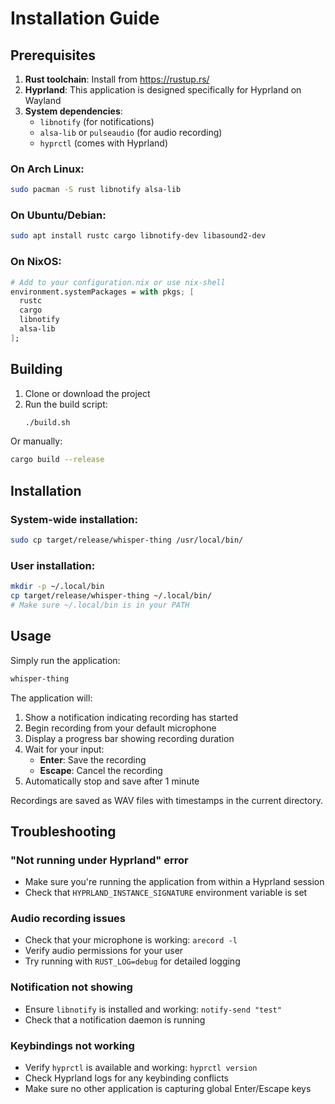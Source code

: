 # Installation Guide

## Prerequisites

1. **Rust toolchain**: Install from https://rustup.rs/
2. **Hyprland**: This application is designed specifically for Hyprland on Wayland
3. **System dependencies**:
   - `libnotify` (for notifications)
   - `alsa-lib` or `pulseaudio` (for audio recording)
   - `hyprctl` (comes with Hyprland)

### On Arch Linux:
```bash
sudo pacman -S rust libnotify alsa-lib
```

### On Ubuntu/Debian:
```bash
sudo apt install rustc cargo libnotify-dev libasound2-dev
```

### On NixOS:
```nix
# Add to your configuration.nix or use nix-shell
environment.systemPackages = with pkgs; [
  rustc
  cargo
  libnotify
  alsa-lib
];
```

## Building

1. Clone or download the project
2. Run the build script:
   ```bash
   ./build.sh
   ```

Or manually:
```bash
cargo build --release
```

## Installation

### System-wide installation:
```bash
sudo cp target/release/whisper-thing /usr/local/bin/
```

### User installation:
```bash
mkdir -p ~/.local/bin
cp target/release/whisper-thing ~/.local/bin/
# Make sure ~/.local/bin is in your PATH
```

## Usage

Simply run the application:
```bash
whisper-thing
```

The application will:
1. Show a notification indicating recording has started
2. Begin recording from your default microphone
3. Display a progress bar showing recording duration
4. Wait for your input:
   - **Enter**: Save the recording
   - **Escape**: Cancel the recording
5. Automatically stop and save after 1 minute

Recordings are saved as WAV files with timestamps in the current directory.

## Troubleshooting

### "Not running under Hyprland" error
- Make sure you're running the application from within a Hyprland session
- Check that `HYPRLAND_INSTANCE_SIGNATURE` environment variable is set

### Audio recording issues
- Check that your microphone is working: `arecord -l`
- Verify audio permissions for your user
- Try running with `RUST_LOG=debug` for detailed logging

### Notification not showing
- Ensure `libnotify` is installed and working: `notify-send "test"`
- Check that a notification daemon is running

### Keybindings not working
- Verify `hyprctl` is available and working: `hyprctl version`
- Check Hyprland logs for any keybinding conflicts
- Make sure no other application is capturing global Enter/Escape keys